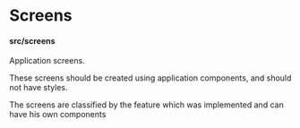 # Screens
#### src/screens

Application screens.

These screens should be created using application components, and should not have styles.

The screens are classified by the feature which was implemented and can have his own components
